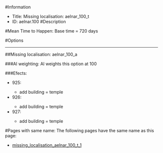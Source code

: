 #Information
 - Title: Missing localisation: aelnar_100_t
 - ID: aelnar.100
#Description

#Mean Time to Happen:
Base time = 720 days

#Options

___
##Missing localisation: aelnar_100_a

###AI weighting:
AI weights this option at 100


###Efects:<ul><li>925:</li><ul><li>add building = temple</li></ul><li>926:</li><ul><li>add building = temple</li></ul><li>927:</li><ul><li>add building = temple</li></ul></ul>


#Pages with same name:
The following pages have the same name as this page:
 - [missing_localisation_aelnar_100_t_1](missing_localisation_aelnar_100_t_1.md)
